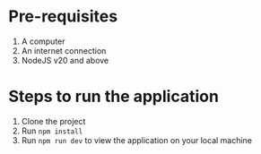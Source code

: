 # Pre-requisites

1. A computer
1. An internet connection
1. NodeJS v20 and above

# Steps to run the application

1. Clone the project
1. Run `npm install`
1. Run `npm run dev` to view the application on your local machine

